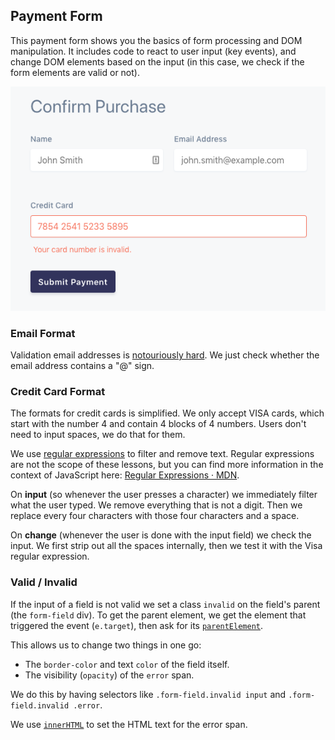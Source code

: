## Payment Form

This payment form shows you the basics of form processing and DOM manipulation. It includes code to react to user input (key events), and change DOM elements based on the input (in this case, we check if the form elements are valid or not).

![Screenshot](https://raw.githubusercontent.com/HackYourFutureBelgium/JavaScript2/master/payment-form/screenshot.png)

### Email Format

Validation email addresses is [notouriously hard](https://hackernoon.com/the-100-correct-way-to-validate-email-addresses-7c4818f24643). We just check whether the email address contains a "@" sign.

### Credit Card Format

The formats for credit cards is simplified. We only accept VISA cards, which start with the number 4 and contain 4 blocks of 4 numbers. Users don't need to input spaces, we do that for them.

We use [regular expressions](https://en.wikipedia.org/wiki/Regular_expression) to filter and remove text. Regular expressions are not the scope of these lessons, but you can find more information in the context of JavaScript here: [Regular Expressions · MDN](https://developer.mozilla.org/en-US/docs/Web/JavaScript/Guide/Regular_Expressions).

On **input** (so whenever the user presses a character) we immediately filter what the user typed. We remove everything that is not a digit. Then we replace every four characters with those four characters and a space.

On **change** (whenever the user is done with the input field) we check the input. We first strip out all the spaces internally, then we test it with the Visa regular expression.

### Valid / Invalid

If the input of a field is not valid we set a class `invalid` on the field's parent (the `form-field` div). To get the parent element, we get the element that triggered the event (`e.target`), then ask for its [`parentElement`](https://developer.mozilla.org/en-US/docs/Web/API/Node/parentElement).

This allows us to change two things in one go:

- The `border-color` and text `color` of the field itself.
- The visibility (`opacity`) of the `error` span.

We do this by having selectors like `.form-field.invalid input` and `.form-field.invalid .error`.

We use [`innerHTML`](https://developer.mozilla.org/en-US/docs/Web/API/Element/innerHTML) to set the HTML text for the error span.
